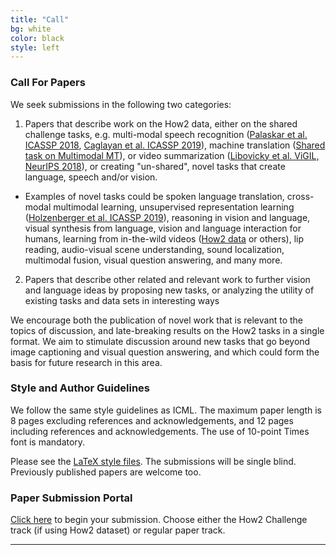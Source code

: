 ```yaml
---
title: "Call"
bg: white
color: black
style: left
---
```


### Call For Papers

We seek submissions in the following two categories:


1. Papers that describe work on the How2 data, either on the shared challenge tasks, e.g. multi-modal speech recognition (<a href="https://arxiv.org/pdf/1804.09713.pdf">Palaskar et al. ICASSP 2018</a>, <a href="https://arxiv.org/pdf/1811.03865.pdf">Caglayan et al. ICASSP 2019</a>), machine translation (<a href="https://www.statmt.org/wmt18/multimodal-task.html">Shared task on Multimodal MT</a>), or video summarization (<a href="https://nips2018vigil.github.io/static/papers/accepted/8.pdf">Libovicky et al. ViGIL, NeurIPS 2018</a>), or creating "un-shared", novel tasks that create language, speech and/or vision.


- Examples of novel tasks could be spoken language translation, cross-modal multimodal learning, unsupervised representation learning (<a href="https://arxiv.org/abs/1811.08890">Holzenberger et al. ICASSP 2019</a>), reasoning in vision and language, visual synthesis from language, vision and language interaction for humans, learning from in-the-wild videos (<a href="https://arxiv.org/pdf/1811.00347.pdf">How2 data</a> or others), lip reading, audio-visual scene understanding, sound localization, multimodal fusion, visual question answering, and many more.


2. Papers that describe other related and relevant work to further vision and language ideas by proposing new tasks, or analyzing the utility of existing tasks and data sets in interesting ways


We encourage both the publication of novel work that is relevant to the topics of discussion, and late-breaking results on the How2 tasks in a single format. We aim to stimulate discussion around new tasks that go beyond image captioning and visual question answering, and which could form the basis for future research in this area. 


### Style and Author Guidelines

We follow the same style guidelines as ICML. The maximum paper length is 8 pages excluding references and acknowledgements, and 12 pages including references and acknowledgements. The use of 10-point Times font is mandatory.

Please see the <a href="https://media.icml.cc/Conferences/ICML2019/Styles/icml2019_style.zip">LaTeX style files</a>. The submissions will be single blind. Previously published papers are welcome too.


### Paper Submission Portal

<a href="https://easychair.org/conferences/?conf=th2">Click here</a> to begin your submission. Choose either the How2 Challenge track (if using How2 dataset) or regular paper track.

* * *
